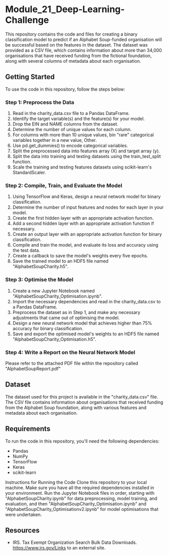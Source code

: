 # Module_21_Deep-Learning-Challenge

This repository contains the code and files for creating a binary classification model to predict if an Alphabet Soup-funded organisation will be successful based on the features in the dataset. The dataset was provided as a CSV file, which contains information about more than 34,000 organisations that have received funding from the fictional foundation, along with several columns of metadata about each organisation.

## Getting Started
To use the code in this repository, follow the steps below:

### Step 1: Preprocess the Data
1) Read in the charity_data.csv file to a Pandas DataFrame.
2) Identify the target variable(s) and the feature(s) for your model.
3) Drop the EIN and NAME columns from the dataset.
4) Determine the number of unique values for each column.
5) For columns with more than 10 unique values, bin "rare" categorical variables together in a new value, Other.
6) Use pd.get_dummies() to encode categorical variables.
7) Split the preprocessed data into features array (X) and target array (y).
8) Split the data into training and testing datasets using the train_test_split function.
9) Scale the training and testing features datasets using scikit-learn's StandardScaler.

### Step 2: Compile, Train, and Evaluate the Model
1) Using TensorFlow and Keras, design a neural network model for binary classification.
2) Determine the number of input features and nodes for each layer in your model.
3) Create the first hidden layer with an appropriate activation function.
4) Add a second hidden layer with an appropriate activation function if necessary.
5) Create an output layer with an appropriate activation function for binary classification.
6) Compile and train the model, and evaluate its loss and accuracy using the test data.
7) Create a callback to save the model's weights every five epochs.
8) Save the trained model to an HDF5 file named "AlphabetSoupCharity.h5".

### Step 3: Optimise the Model
1) Create a new Jupyter Notebook named "AlphabetSoupCharity_Optimisation.ipynb".
2) Import the necessary dependencies and read in the charity_data.csv to a Pandas DataFrame.
3) Preprocess the dataset as in Step 1, and make any necessary adjustments that came out of optimising the model.
4) Design a new neural network model that achieves higher than 75% accuracy for binary classification.
5) Save and export the optimised model's weights to an HDF5 file named "AlphabetSoupCharity_Optimisation.h5".

### Step 4: Write a Report on the Neural Network Model
Please refer to the attached PDF file within the repository called "AlphabetSoupReport.pdf"

## Dataset
The dataset used for this project is available in the "charity_data.csv" file. The CSV file contains information about organisations that received funding from the Alphabet Soup foundation, along with various features and metadata about each organisation.

## Requirements
To run the code in this repository, you'll need the following dependencies:
* Pandas
* NumPy
* TensorFlow
* Keras
* scikit-learn

Instructions for Running the Code
Clone this repository to your local machine.
Make sure you have all the required dependencies installed in your environment.
Run the Jupyter Notebook files in order, starting with "AlphabetSoupCharity.ipynb" for data preprocessing, model training, and evaluation, and then "AlphabetSoupCharity_Optimisation.ipynb" and "AlphabetSoupCharity_Optimisationv2.ipynb" for model optimisations that were undertaken.

## Resources
* IRS. Tax Exempt Organization Search Bulk Data Downloads. https://www.irs.gov/Links to an external site.

